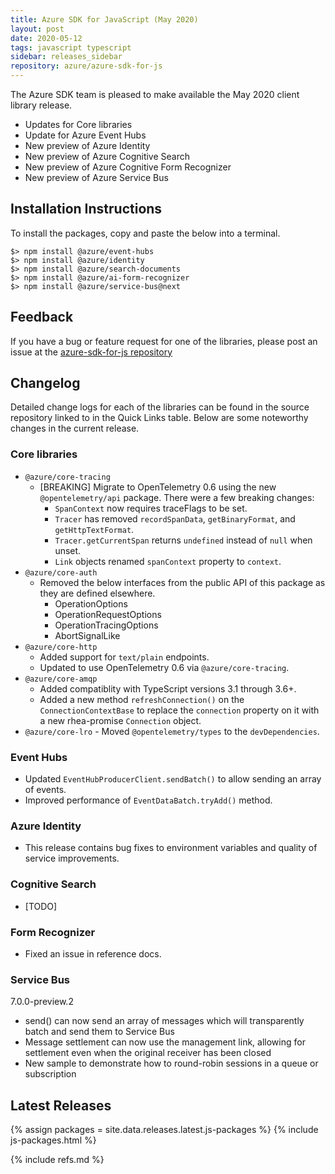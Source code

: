 ```yaml
---
title: Azure SDK for JavaScript (May 2020)
layout: post
date: 2020-05-12
tags: javascript typescript
sidebar: releases_sidebar
repository: azure/azure-sdk-for-js
---
```


The Azure SDK team is pleased to make available the May 2020 client library release.

- Updates for Core libraries
- Update for Azure Event Hubs
- New preview of Azure Identity
- New preview of Azure Cognitive Search
- New preview of Azure Cognitive Form Recognizer
- New preview of Azure Service Bus

## Installation Instructions
To install the packages, copy and paste the below into a terminal.

    $> npm install @azure/event-hubs
    $> npm install @azure/identity
    $> npm install @azure/search-documents
    $> npm install @azure/ai-form-recognizer
    $> npm install @azure/service-bus@next

## Feedback
If you have a bug or feature request for one of the libraries, please post an issue at the [azure-sdk-for-js repository](https://github.com/azure/azure-sdk-for-js/issues)

## Changelog

Detailed change logs for each of the libraries can be found in the source repository linked to in the Quick Links table.
Below are some noteworthy changes in the current release.

### Core libraries

- `@azure/core-tracing`
  - [BREAKING] Migrate to OpenTelemetry 0.6 using the new `@opentelemetry/api` package. There were a few breaking changes:
    - `SpanContext` now requires traceFlags to be set.
    - `Tracer` has removed `recordSpanData`, `getBinaryFormat`, and `getHttpTextFormat`.
    - `Tracer.getCurrentSpan` returns `undefined` instead of `null` when unset.
    - `Link` objects renamed `spanContext` property to `context`.
- `@azure/core-auth`
  - Removed the below interfaces from the public API of this package as they are defined elsewhere.
    - OperationOptions
    - OperationRequestOptions
    - OperationTracingOptions
    - AbortSignalLike
- `@azure/core-http`
  - Added support for `text/plain` endpoints.
  - Updated to use OpenTelemetry 0.6 via `@azure/core-tracing`.
- `@azure/core-amqp`
  - Added compatiblity with TypeScript versions 3.1 through 3.6+.
  - Added a new method `refreshConnection()` on the `ConnectionContextBase` to replace the `connection` property on it with a new rhea-promise `Connection` object.
- `@azure/core-lro` - Moved `@opentelemetry/types` to the `devDependencies`.

### Event Hubs

- Updated `EventHubProducerClient.sendBatch()` to allow sending an array of events.
- Improved performance of `EventDataBatch.tryAdd()` method.

### Azure Identity

- This release contains bug fixes to environment variables and quality of service improvements.

### Cognitive Search

- [TODO]

### Form Recognizer

- Fixed an issue in reference docs.

### Service Bus

7.0.0-preview.2

- send() can now send an array of messages which will transparently batch and send them to Service Bus
- Message settlement can now use the management link, allowing for settlement even when the original receiver has been closed
- New sample to demonstrate how to round-robin sessions in a queue or subscription

## Latest Releases

{% assign packages = site.data.releases.latest.js-packages %}
{% include js-packages.html %}

{% include refs.md %}
